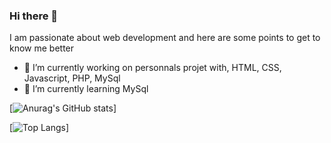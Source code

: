 ### Hi there 👋

I am passionate about web development and here are some points to get to know me better

- 🔭 I’m currently working on personnals projet with, HTML, CSS, Javascript, PHP, MySql
- 🌱 I’m currently learning MySql




[![Anurag's GitHub stats](https://github-readme-stats.vercel.app/api?username=boris-picard)]

[![Top Langs](https://github-readme-stats.vercel.app/api/top-langs/?username=boris-picard)]
